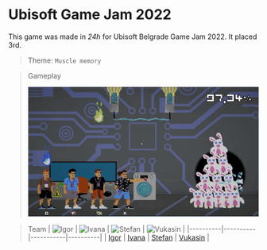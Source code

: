 # Ubisoft Game Jam 2022

This game was made in *24h* for Ubisoft Belgrade Game Jam 2022. It placed 3rd.

> Theme: `Muscle memory`

> Gameplay
>
> ![gameplay](https://github.com/vukasinb7/Ubisoft-Game-Jam/raw/main/Assets/gameplay.gif)



> Team
> | ![Igor](https://i.imgur.com/A3WFOhZ.gif) | ![Ivana](https://i.imgur.com/HgFLBS0.gif) | ![Stefan](https://i.imgur.com/vhS8yjv.gif) | ![Vukasin](https://i.imgur.com/gdd8g1I.gif) |
> |----------|----------|-----------|----------|
> | [Igor](https://www.instagram.com/kandicigor_/) | [Ivana](https://www.instagram.com/ivana_vojnic_tunic/) | [Stefan](https://www.instagram.com/stefan.jov01/) | [Vukasin](https://www.instagram.com/vukasinb7/) |



